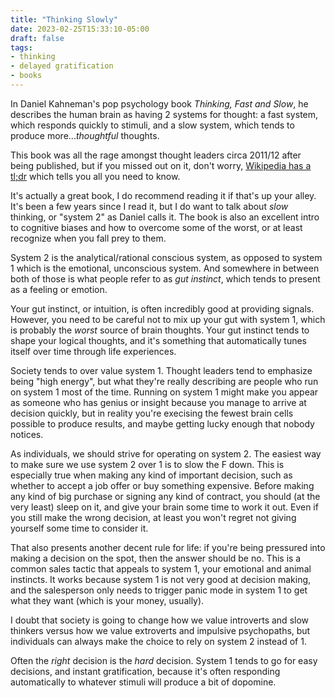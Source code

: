 ```yaml
---
title: "Thinking Slowly"
date: 2023-02-25T15:33:10-05:00
draft: false
tags:
- thinking
- delayed gratification
- books
---
```


In Daniel Kahneman's pop psychology book _Thinking, Fast and Slow_, he
describes the human brain as having 2 systems for thought: a fast system, which
responds quickly to stimuli, and a slow system, which tends to produce
more..._thoughtful_ thoughts.

This book was all the rage amongst thought leaders circa 2011/12 after being
published, but if you missed out on it, don't worry, [Wikipedia has a
tl;dr](https://en.wikipedia.org/wiki/Thinking,_Fast_and_Slow) which tells you
all you need to know.

It's actually a great book, I do recommend reading it if that's up your alley.
It's been a few years since I read it, but I do want to talk about _slow_
thinking, or "system 2" as Daniel calls it. The book is also an excellent intro
to cognitive biases and how to overcome some of the worst, or at least
recognize when you fall prey to them.

System 2 is the analytical/rational conscious system, as opposed to system 1
which is the emotional, unconscious system. And somewhere in between both of
those is what people refer to as _gut instinct_, which tends to present as a
feeling or emotion.

Your gut instinct, or intuition, is often incredibly good at providing signals.
However, you need to be careful not to mix up your gut with system 1, which is
probably the _worst_ source of brain thoughts. Your gut instinct tends to shape
your logical thoughts, and it's something that automatically tunes itself over
time through life experiences. 

Society tends to over value system 1. Thought leaders tend to emphasize being
"high energy", but what they're really describing are people who run on system
1 most of the time. Running on system 1 might make you appear as someone who
has genius or insight because you manage to arrive at decision quickly, but in
reality you're execising the fewest brain cells possible to produce results,
and maybe getting lucky enough that nobody notices.

As individuals, we should strive for operating on system 2. The easiest way to
make sure we use system 2 over 1 is to slow the F down. This is especially true
when making any kind of important decision, such as whether to accept a job
offer or buy something expensive. Before making any kind of big purchase or
signing any kind of contract, you should (at the very least) sleep on it, and
give your brain some time to work it out. Even if you still make the wrong
decision, at least you won't regret not giving yourself some time to consider
it.

That also presents another decent rule for life: if you're being pressured into
making a decision on the spot, then the answer should be no. This is a common
sales tactic that appeals to system 1, your emotional and animal instincts. It
works because system 1 is not very good at decision making, and the salesperson
only needs to trigger panic mode in system 1 to get what they want (which is
your money, usually).

I doubt that society is going to change how we value introverts and slow
thinkers versus how we value extroverts and impulsive psychopaths, but
individuals can always make the choice to rely on system 2 instead of 1.

Often the _right_ decision is the _hard_ decision. System 1 tends to go for
easy decisions, and instant gratification, because it's often responding
automatically to whatever stimuli will produce a bit of dopomine.
